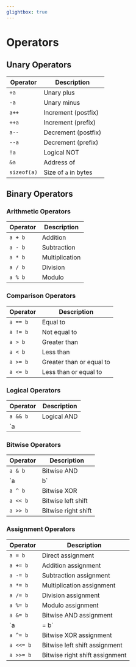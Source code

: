 ```yaml
---
glightbox: true
---
```


# Operators

## Unary Operators

| Operator | Description |
|---|---|
| `+a` | Unary plus |
| `-a` | Unary minus |
| `a++` | Increment (postfix) |
| `++a` | Increment (prefix) |
| `a--` | Decrement (postfix) |
| `--a` | Decrement (prefix) |
| `!a` | Logical NOT |
| `&a` | Address of |
| `sizeof(a)` | Size of `a` in bytes |

## Binary Operators

### Arithmetic Operators

| Operator | Description |
|---|---|
| `a + b` | Addition |
| `a - b` | Subtraction |
| `a * b` | Multiplication |
| `a / b` | Division |
| `a % b` | Modulo |

### Comparison Operators

| Operator | Description |
|---|---|
| `a == b` | Equal to |
| `a != b` | Not equal to |
| `a > b` | Greater than |
| `a < b` | Less than |
| `a >= b` | Greater than or equal to |
| `a <= b` | Less than or equal to |

### Logical Operators

| Operator | Description |
|---|---|
| `a && b` | Logical AND |
| `a || b` | Logical OR |

### Bitwise Operators

| Operator | Description |
|---|---|
| `a & b` | Bitwise AND |
| `a | b` | Bitwise OR |
| `a ^ b` | Bitwise XOR |
| `a << b` | Bitwise left shift |
| `a >> b` | Bitwise right shift |

### Assignment Operators

| Operator | Description |
|---|---|
| `a = b` | Direct assignment |
| `a += b` | Addition assignment |
| `a -= b` | Subtraction assignment |
| `a *= b` | Multiplication assignment |
| `a /= b` | Division assignment |
| `a %= b` | Modulo assignment |
| `a &= b` | Bitwise AND assignment |
| `a |= b` | Bitwise OR assignment |
| `a ^= b` | Bitwise XOR assignment |
| `a <<= b` | Bitwise left shift assignment |
| `a >>= b` | Bitwise right shift assignment |
